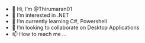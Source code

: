 - 👋 Hi, I’m @Thirumaran01
- 👀 I’m interested in .NET
- 🌱 I’m currently learning C#, Powershell
- 💞️ I’m looking to collaborate on Desktop Applications
- 📫 How to reach me ...

<!---
Thirumaran01/Thirumaran01 is a ✨ special ✨ repository because its `README.md` (this file) appears on your GitHub profile.
You can click the Preview link to take a look at your changes.
--->
